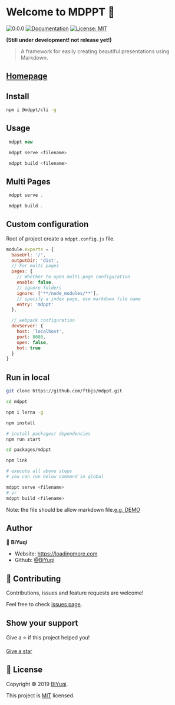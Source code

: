 # Welcome to MDPPT 👋
![0.0.0](https://img.shields.io/badge/version-0.0.0-blue.svg?cacheSeconds=2592000) [![Documentation](https://img.shields.io/badge/documentation-yes-brightgreen.svg)]( ) [![License: MIT](https://img.shields.io/badge/License-MIT-yellow.svg)](https://github.com/ftbjs/mdppt/blob/master/LICENSE)

**(Still under development! not release yet!)**
> A framework for easily creating beautiful presentations using Markdown.

## [Homepage](https://github.com/ftbjs/mdppt)


## Install

```sh
npm i @mdppt/cli -g
```

## Usage

```js
 mdppt new

 mdppt serve <filename>

 mdppt build <filename>
```

## Multi Pages

```js
 mdppt serve .

 mdppt build .
```

## Custom configuration

Root of project create a `mdppt.config.js` file.

```js
module.exports = {
  baseUrl: '/',
  outputDir: 'dist',
  // For multi pages
  pages: {
    // Whether to open multi-page configuration
    enable: false,
    // ignore folders
    ignore: ['**/node_modules/**'],
    // specify a index page, use markdown file name
    entry: 'mdppt'
  },

  // webpack configuration
  devServer: {
    host: 'localhost',
    port: 8080,
    open: false,
    hot: true
  }
}
```

## Run in local
```sh
git clone https://github.com/ftbjs/mdppt.git

cd mdppt

npm i lerna -g

npm install

# install packages/ dependencies
npm run start

cd packages/mdppt

npm link

# execute all above steps
# you can run below command in global

mdppt serve <filename>
# or
mdppt build <filename>
```
Note: the file should be allow markdown file.[e.g. DEMO](https://raw.githubusercontent.com/ftbjs/mdppt/master/mdppt.md)

## Author

👤 **BiYuqi**

* Website: https://loadingmore.com
* Github: [@BiYuqi](https://github.com/BiYuqi)

## 🤝 Contributing

Contributions, issues and feature requests are welcome!

Feel free to check [issues page](https://github.com/ftbjs/mdppt/issues).

## Show your support

Give a ⭐️ if this project helped you!

[Give a star](https://github.com/ftbjs/mdppt/stargazers)


## 📝 License

Copyright © 2019 [BiYuqi](https://github.com/BiYuqi).

This project is [MIT](https://github.com/ftbjs/mdppt/blob/master/LICENSE) licensed.